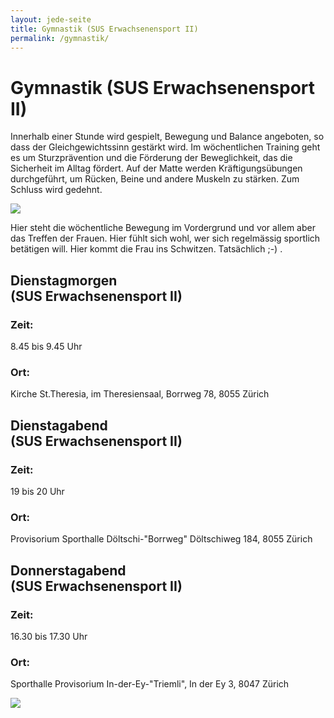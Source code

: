 ```yaml
---
layout: jede-seite
title: Gymnastik (SUS Erwachsenensport II)
permalink: /gymnastik/
---
```


# Gymnastik (SUS Erwachsenensport II)

Innerhalb einer Stunde wird gespielt, Bewegung und Balance angeboten, so dass der Gleichgewichtssinn gestärkt wird. Im wöchentlichen Training geht es um Sturzprävention und die Förderung der Beweglichkeit, das die Sicherheit im Alltag fördert. Auf der Matte werden Kräftigungsübungen durchgeführt, um Rücken, Beine und andere Muskeln zu stärken. Zum Schluss wird gedehnt.

<img src="{{ '/assets/images/gruppen/gym1.jpg' | relative_url }}" class="hero-image" />

Hier steht die wöchentliche Bewegung im Vordergrund und vor allem aber das Treffen der Frauen.
Hier fühlt sich wohl, wer sich regelmässig sportlich betätigen will.
Hier kommt die Frau ins Schwitzen. Tatsächlich ;-) .

## Dienstagmorgen<br><span class="note">(SUS Erwachsenensport II)</span>

### Zeit:
8.45 bis 9.45 Uhr
### Ort:<br>
Kirche St.Theresia, im Theresiensaal, Borrweg 78, 8055 Zürich

## Dienstagabend<br><span class="note">(SUS Erwachsenensport II)</span>
### Zeit:<br>
19 bis 20 Uhr
### Ort:<br>
Provisorium Sporthalle Döltschi-"Borrweg"
Döltschiweg 184, 8055 Zürich

## Donnerstagabend<br><span class="note">(SUS Erwachsenensport II)</span>
### Zeit:<br>
16.30 bis 17.30 Uhr
### Ort:<br>
Sporthalle Provisorium In-der-Ey-"Triemli",
In der Ey 3, 8047 Zürich

<img src="{{ '/assets/images/gruppen/gym2.jpeg' | relative_url }}" class="hero-image" />